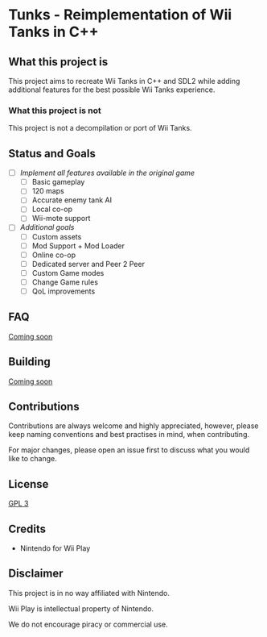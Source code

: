 # Tunks - Reimplementation of Wii Tanks in C++

## What this project is
This project aims to recreate Wii Tanks in C++  and SDL2 while adding additional features for the best possible Wii Tanks experience.

### What this project is not 
This project is not a decompilation or port of Wii Tanks.

## Status and Goals

- [ ] _Implement all features available in the original game_
    - [ ]  Basic gameplay
    - [ ]  120 maps
    - [ ]  Accurate  enemy tank AI
    - [ ]  Local co-op
    - [ ]  Wii-mote support
- [ ] _Additional goals_
    - [ ] Custom assets
    - [ ] Mod Support + Mod Loader
    - [ ] Online co-op
    - [ ] Dedicated server and Peer 2 Peer
    - [ ] Custom Game modes
    - [ ] Change Game rules
    - [ ] QoL improvements

## FAQ
[Coming soon](docs/faq.md)

## Building
[Coming soon](docs/build.md)

## Contributions

Contributions are always welcome and highly appreciated, however, please keep naming conventions and best practises in mind, when contributing.

For major changes, please open an issue first to discuss what you would like to change.

## License

[GPL 3](https://choosealicense.com/licenses/gpl-3.0/)

## Credits
* Nintendo for Wii Play


## Disclaimer
This project is in no way affiliated with Nintendo.

Wii Play is intellectual property of Nintendo.

 We do not encourage piracy or commercial use.

